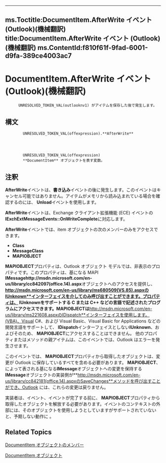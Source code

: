 

---
ms.Toctitle:DocumentItem.AfterWrite イベント (Outlook)(機械翻訳)
title:DocumentItem.AfterWrite イベント (Outlook)(機械翻訳)
ms.ContentId:f810f61f-9fad-6001-d9fa-389ce4003ac7
---
# DocumentItem.AfterWrite イベント (Outlook)(機械翻訳)





          UNRESOLVED_TOKEN_VAL(outlooknv1) がアイテムを保存した後で発生します。

## 構文

            UNRESOLVED_TOKEN_VAL(offexpression).**AfterWrite**




            UNRESOLVED_TOKEN_VAL(offexpression)
            **DocumentItem** オブジェクトを表す変数。



## 注釈
**AfterWrite**イベントは、**書き込み**イベントの後に発生します。このイベントはキャンセル可能ではありません。アイテムがメモリから読み込まれている場合を確認するのには、 **Unload**イベントを使用します。



**AfterWrite**イベントは、Exchange クライアント拡張機能 (ECE) イベントの**IExchExtMessageEvents::OnWriteComplete**に対応します。



**AfterWrite**イベントでは、item オブジェクトの次のメンバーのみをアクセスできます。

- **Class**
- **MessageClass**
- **MAPIOBJECT**




**MAPIOBJECT**プロパティは、Outlook オブジェクト モデルでは、非表示のプロパティです。このプロパティは、基になる MAPI **IMessagehttp://msdn.microsoft.com/en-us/library/cc842097(office.14).aspx**オブジェクトへのアクセスを提供し、 **http://msdn.microsoft.com/en-us/library/ms680509(VS.85).aspxのIUnknown**インターフェイスを介してのみ呼び出すことができます。プロパティは、 **IUnknown**をサポートする C または C++ などの言語で記述されたプログラムにアクセスできます。**MAPIOBJECT**は**http://msdn.microsoft.com/en-us/library/ms221608.aspxのIDispatch**インターフェイスを使用します。(VBA)、Visual C#、および Visual Basic、Visual Basic for Applications などの開発言語をサポートして、 **IDispatch**インターフェイスとしない**IUnknown**、およびそのため、 **MAPIOBJECT**にアクセスすることはできません。 他のプロパティまたはメソッドの親アイテムは、このイベントでは、Outlook はエラーを発生させます。



このイベントでは、 **MAPIOBJECT**プロパティから取得したオブジェクトは、変更が Outlook に保存しているすべてを含める必要があります。 **MAPIOBJECT**、によって表される基になる**IMessage**オブジェクトへの変更を保持する**IMessage**オブジェクトの実装側が**http://msdn.microsoft.com/en-us/library/cc842181(office.14).aspxのSaveChanges**メソッドを呼び出すことができ、Outlook には、これらの変更は戻りません。



実装者は、イベント、イベントが完了する前に、 **MAPIOBJECT**プロパティから取得したオブジェクトを解放する必要があります。イベントのコンテキストの外部には、そのオブジェクトを使用しようとしていますがサポートされていないと、予期しない動作に 。



## Related Topics

[DocumentItem オブジェクトのメンバー](2c6d563b-39cb-9cb3-3bfe-93fe595325cf.md)

[DocumentItem オブジェクト](7b0a6af0-6632-3ff6-841f-5b081d0d68d8.md)




